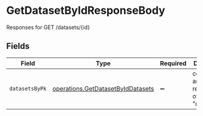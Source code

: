 # GetDatasetByIdResponseBody

Responses for GET /datasets/{id}


## Fields

| Field                                                                                         | Type                                                                                          | Required                                                                                      | Description                                                                                   |
| --------------------------------------------------------------------------------------------- | --------------------------------------------------------------------------------------------- | --------------------------------------------------------------------------------------------- | --------------------------------------------------------------------------------------------- |
| `datasetsByPk`                                                                                | [operations.GetDatasetByIdDatasets](../../../sdk/models/operations/getdatasetbyiddatasets.md) | :heavy_minus_sign:                                                                            | columns and relationships of "datasets"                                                       |
